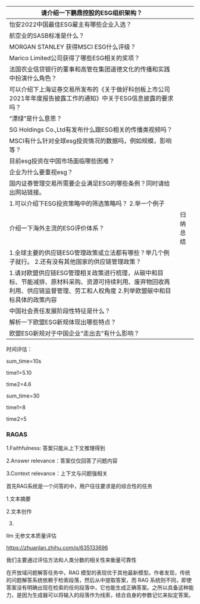 | 请介绍一下鹏鼎控股的ESG组织架构？                            |          |
| ------------------------------------------------------------ | -------- |
| 怡安2022中国最佳ESG雇主有哪些企业入选？                      |          |
| 航空业的SASB标准是什么？                                     |          |
| MORGAN STANLEY 获得MSCI ESG什么评级？                        |          |
| Marico Limited公司获得了哪些ESG相关的奖项？                  |          |
| 法国农业信贷银行的董事和高管在集团道德文化的传播和实践中扮演什么角色？ |          |
| 可以介绍下上海证券交易所发布的《关于做好科创板上市公司2021年年度报告披露工作的通知》中关于ESG信息披露的要求吗？ |          |
| “漂绿”是什么意思？                                           |          |
| SG Holdings Co.,Ltd有发布什么跟ESG相关的传播类视频吗？       |          |
| MSCI有什么针对全球esg投资情况的数据吗，例如规模，影响等？    |          |
| 目前esg投资在中国市场面临哪些困难？                          |          |
| 企业为什么要重视esg？                                        |          |
| 国内证券管理交易所需要企业满足ESG的哪些条例？同时请给出网站链接。 |          |
| 1.可以介绍下ESG投资策略中的筛选策略吗？      2.举一个例子    |          |
| 介绍一下海外主流的ESG评价体系？                              | 归纳总结 |
| 1.全球主要的供应链ESG管理政策或立法都有哪些？举几个例子就行。     2.还有没有其他国家的供应链管理政策？ |          |
| 1.请对欧盟供应链ESG管理相关政策进行梳理，从碳中和目标、节能减排、原材料采购、资源可持续利用、废弃物回收再利用、供应链监督管理、劳工和人权角度     2.列举欧盟碳中和目标具体的政策内容 |          |
| 中国社会责任发展阶段性特征是什么？                           |          |
| 解析一下欧盟ESG新规体现出哪些特点？                          |          |
| 欧盟ESG新规对于中国企业“走出去”有什么影响？                  |          |





时间评估：

sum_time=10s

time1=5.10

time2=4.6





sum_time=30

time1=8

time2=5

### RAGAS

1.Faithfulness: 答案只能从上下文推理得到

2.Answer relevance：答案仅仅回答了问题内容

3.Context relevance：上下文与问题强相关

首先RAG系统是一个问答的中，用户往往要求是的综合性的任务

1.文本摘要

2.文本创作

3.





llm 无参文本质量评估

https://zhuanlan.zhihu.com/p/635133696

我们主要通过评估方法和人类分数的相关性来衡量可靠性



在开放域问题解答任务中，RAG 模型的表现优于其他最新模型。作者发现，传统的问题解答系统依赖于检索段落，然后从中提取答案，而 RAG 系统则不同，即使答案没有明确出现在检索的任何段落中，它也能生成正确答案。之所以具备这种能力，是因为生成器可以将输入的段落作为线索，结合自身的参数记忆来拟定答案。
